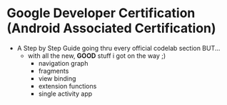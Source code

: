# Google Developer Certification (Android Associated Certification)
- A Step by Step Guide going thru every official codelab section BUT...
  - with all the new, **GOOD** stuff i got on the way ;)
    - navigation graph
    - fragments
    - view binding
    - extension functions
    - single activity app
